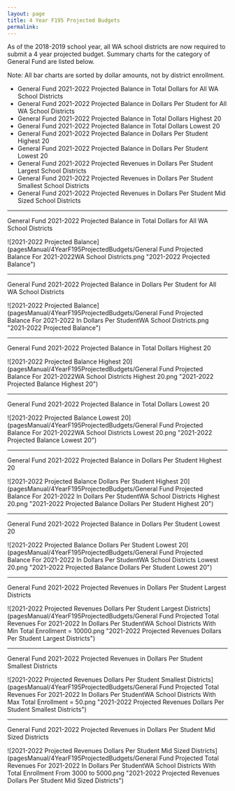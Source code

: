 ```yaml
---
layout: page
title: 4 Year F195 Projected Budgets
permalink:
---
```

As of the 2018-2019 school year, all WA school districts are now required to submit a 4 year projected budget. 
Summary charts for the category of General Fund are listed below. 

Note: All bar charts are sorted by dollar amounts, not by district enrollment.
- General Fund 2021-2022 Projected Balance in Total Dollars for All WA School Districts
- General Fund 2021-2022 Projected Balance in Dollars Per Student for All WA School Districts
- General Fund 2021-2022 Projected Balance in Total Dollars Highest 20
- General Fund 2021-2022 Projected Balance in Total Dollars Lowest 20
- General Fund 2021-2022 Projected Balance in Dollars Per Student Highest 20
- General Fund 2021-2022 Projected Balance in Dollars Per Student Lowest 20
- General Fund 2021-2022 Projected Revenues in Dollars Per Student Largest School Districts
- General Fund 2021-2022 Projected Revenues in Dollars Per Student Smallest School Districts
- General Fund 2021-2022 Projected Revenues in Dollars Per Student Mid Sized School Districts

___

General Fund 2021-2022 Projected Balance in Total Dollars for All WA School Districts

![2021-2022 Projected Balance](pagesManual/4YearF195ProjectedBudgets/General Fund Projected Balance For 2021-2022WA School Districts.png "2021-2022 Projected Balance")

___

General Fund 2021-2022 Projected Balance in Dollars Per Student for All WA School Districts

![2021-2022 Projected Balance](pagesManual/4YearF195ProjectedBudgets/General Fund Projected Balance For 2021-2022 In Dollars Per StudentWA School Districts.png "2021-2022 Projected Balance")

___

General Fund 2021-2022 Projected Balance in Total Dollars Highest 20

![2021-2022 Projected Balance Highest 20](pagesManual/4YearF195ProjectedBudgets/General Fund Projected Balance For 2021-2022WA School Districts Highest 20.png "2021-2022 Projected Balance Highest 20")

___

General Fund 2021-2022 Projected Balance in Total Dollars Lowest 20

![2021-2022 Projected Balance Lowest 20](pagesManual/4YearF195ProjectedBudgets/General Fund Projected Balance For 2021-2022WA School Districts Lowest 20.png "2021-2022 Projected Balance Lowest 20")

___

General Fund 2021-2022 Projected Balance in Dollars Per Student Highest 20

![2021-2022 Projected Balance Dollars Per Student Highest 20](pagesManual/4YearF195ProjectedBudgets/General Fund Projected Balance For 2021-2022 In Dollars Per StudentWA School Districts Highest 20.png "2021-2022 Projected Balance Dollars Per Student Highest 20")

___

General Fund 2021-2022 Projected Balance in Dollars Per Student Lowest 20

![2021-2022 Projected Balance Dollars Per Student Lowest 20](pagesManual/4YearF195ProjectedBudgets/General Fund Projected Balance For 2021-2022 In Dollars Per StudentWA School Districts Lowest 20.png "2021-2022 Projected Balance Dollars Per Student Lowest 20")

___

General Fund 2021-2022 Projected Revenues in Dollars Per Student Largest Districts

![2021-2022 Projected Revenues Dollars Per Student Largest Districts](pagesManual/4YearF195ProjectedBudgets/General Fund Projected Total Revenues For 2021-2022 In Dollars Per StudentWA School Districts With Min Total Enrollment = 10000.png "2021-2022 Projected Revenues Dollars Per Student Largest Districts")

___

General Fund 2021-2022 Projected Revenues in Dollars Per Student Smallest Districts

![2021-2022 Projected Revenues Dollars Per Student Smallest Districts](pagesManual/4YearF195ProjectedBudgets/General Fund Projected Total Revenues For 2021-2022 In Dollars Per StudentWA School Districts With Max Total Enrollment = 50.png "2021-2022 Projected Revenues Dollars Per Student Smallest Districts")

___

General Fund 2021-2022 Projected Revenues in Dollars Per Student Mid Sized Districts

![2021-2022 Projected Revenues Dollars Per Student Mid Sized Districts](pagesManual/4YearF195ProjectedBudgets/General Fund Projected Total Revenues For 2021-2022 In Dollars Per StudentWA School Districts With Total Enrollment From 3000 to 5000.png "2021-2022 Projected Revenues Dollars Per Student Mid Sized Districts")


